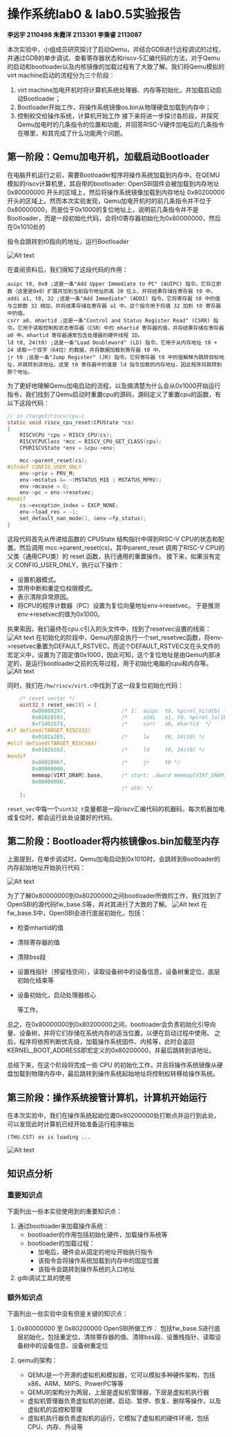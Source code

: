 #  操作系统lab0 & lab0.5实验报告

**李远宇 2110498                   朱霞洋 2113301           李秉睿 2113087** 


本次实验中，小组成员研究探讨了启动Qemu，并结合GDB进行远程调试的过程，并通过GDB的单步调试、查看寄存器状态和riscv-5汇编代码的方法，对于Qemu的启动和bootloader以及内核镜像的加载过程有了大致了解。我们将Qemu模拟的virt machine启动的流程分为三个阶段：
1. virt machine加电开机时将计算机系统处理器、内存等初始化，并加载启动启动Bootloader；
2. Bootloader开始工作，将操作系统镜像os.bin从物理硬盘加载到内存中；
3. 控制权交给操作系统，计算机开始工作
接下来将进一步探讨各阶段，并探究Qemu加电时的几条指令的位置和功能，并回答RISC-V硬件加电后的几条指令在哪里，和其完成了什么功能两个问题。

## 第一阶段：Qemu加电开机，加载启动Bootloader
在电脑开机运行之前，需要Bootloader程序将操作系统加载到内存中。在QEMU模拟的riscv计算机里，其自带的bootloader: OpenSBI固件会被加载到内存地址 0x80000000 开头的区域上，然后将操作系统镜像加载到内存地址 0x80200000 开头的区域上。然而本次实验发现，Qemu加电开机时的前几条指令并不位于0x80000000，而是位于0x1000的复位地址上，说明前几条指令并不是Bootloader，而是一段初始化代码，会将t0寄存器初始化为0x80000000，然后在0x1010处的


指令会跳转到t0指向的地址，运行Bootloader

![Alt text](./0x1000.png)

在查阅资料后，我们得知了这段代码的作用：
```armasm
auipc t0, 0x0 ;这是一条"Add Upper Immediate to PC" (AUIPC) 指令。它将立即数（这里是0x0）扩展并加到当前指令地址的高 20 位上，并将结果存储在寄存器 t0 中。
addi a1, t0, 32 ;这是一条"Add Immediate" (ADDI) 指令。它将寄存器 t0 中的值与立即数 32 相加，并将结果存储在寄存器 a1 中。这个指令用于将值 32 加到 t0 寄存器中的值。
csrr a0, mhartid ;这是一条"Control and Status Register Read" (CSRR) 指令。它用于读取控制和状态寄存器（CSR）中的 mhartid 寄存器的值，并将结果存储在寄存器 a0 中。mhartid 寄存器通常包含处理器的硬件线程 ID。
ld t0, 24(t0) ;这是一条"Load Doubleword" (LD) 指令。它用于从内存地址 t0 + 24 读取一个双字（64位）的数据，并将数据加载到寄存器 t0 中。
jr t0 ;这是一条"Jump Register" (JR) 指令。它将寄存器 t0 中的值解释为跳转目标地址，并跳转到该地址。这里 t0 寄存器中的值是 ld 指令加载的内存地址，因此程序将跳转到那个地址。
```
为了更好地理解Qemu加电启动的流程，以及搞清楚为什么会从0x1000开始运行指令，我们找到了Qemu启动时重置cpu的源码，源码定义了重置cpu的函数，有以下这段代码：
```c
// in /target/riscv/cpu.c
static void riscv_cpu_reset(CPUState *cs)
{
    RISCVCPU *cpu = RISCV_CPU(cs);
    RISCVCPUClass *mcc = RISCV_CPU_GET_CLASS(cpu);
    CPURISCVState *env = &cpu->env;

    mcc->parent_reset(cs);
#ifndef CONFIG_USER_ONLY
    env->priv = PRV_M;
    env->mstatus &= ~(MSTATUS_MIE | MSTATUS_MPRV);
    env->mcause = 0;
    env->pc = env->resetvec;
#endif
    cs->exception_index = EXCP_NONE;
    env->load_res = -1;
    set_default_nan_mode(1, &env->fp_status);
}
```
这段代码首先从传递给函数的 CPUState 结构指针中得到RISC-V CPU的状态和配置。然后调用 mcc->parent_reset(cs)，其中parent_reset 调用了RISC-V CPU的父类（通用CPU类）的 reset 函数，执行通用的重置操作。
接下来，如果没有定义 CONFIG_USER_ONLY，执行以下操作：
  - 设置机器模式。
  - 禁用中断和重定位权限模式。
  - 表示清除异常原因。
  - 将CPU的程序计数器（PC）设置为复位向量地址env->resetvec。
于是推测env->resetvec的值为0x1000。

执果索因，我们最终在cpu.c引入的头文件中，找到了resetvec设置的线索：
![Alt text](./Default_rstvec.jpg)
在初始化的阶段中，Qemu内部会执行一个set_resetvec函数，将env->resetvec重置为DEFAULT_RSTVEC，而这个DEFAULT_RSTVEC又在头文件的宏定义中，设置为了固定值0x1000，因此可知，这个复位地址是由Qemu内部决定的，是运行bootloader之前的先导过程，用于初始化电脑的cpu和内存等。
![Alt text](./define.png)

同时，我们在`/hw/riscv/virt.c`中找到了这一段复位初始化代码：
```c
    /* reset vector */
    uint32_t reset_vec[8] = {
        0x00000297,                  /* 1:  auipc  t0, %pcrel_hi(dtb) */
        0x02028593,                  /*     addi   a1, t0, %pcrel_lo(1b) */
        0xf1402573,                  /*     csrr   a0, mhartid  */
#if defined(TARGET_RISCV32)
        0x0182a283,                  /*     lw     t0, 24(t0) */
#elif defined(TARGET_RISCV64)
        0x0182b283,                  /*     ld     t0, 24(t0) */
#endif
        0x00028067,                  /*     jr     t0 */
        0x00000000,
        memmap[VIRT_DRAM].base,      /* start: .dword memmap[VIRT_DRAM].base */
        0x00000000,
                                     /* dtb: */
    };
```
`reset_vec`中每一个`uint32_t`变量都是一段riscv汇编代码的机器码，每次机器加电或复位时，都会运行此处设置好的代码。

## 第二阶段：Bootloader将内核镜像os.bin加载至内存
上面提到，在单步调试时，Qemu加电启动到0x1010时，会跳转到Bootloader的内存起始地址开始执行代码：

![Alt text](./si.png)

为了了解0x80000000到0x80200000之间bootloader所做的工作，我们找到了OpenSBI的源代码fw_base.S等，并对其进行了大致的了解。
![Alt text](sbi.png)
在fw_base.S中，OpenSBI会进行底层初始化，包括：
- 检查mhartid的值
- 清除寄存器的值

- 清除bss段

- 设置栈指针（预留栈空间），读取设备树中的设备信息，设备树重定位，底层初始化结束等

- 设备初始化，启动处理器核心

    等工作。



总之，在0x80000000到0x80200000之间，bootloader会负责初始化引导向量、设备树，并将它们存储在系统内存的适当位置，以便在启动过程中使用。
之后，程序将依照判断优先级，加载操作系统固件、内核等，此时会返回KERNEL_BOOT_ADDRESS即宏定义的0x80200000，并最后跳转到该地址。


总结下来，在这个阶段将完成一些 CPU 的初始化工作，并且将操作系统镜像从硬盘加载到物理内存中，最后跳转到操作系统起始地址将控制权转移给操作系统。

## 第三阶段：操作系统接管计算机，计算机开始运行
在本次实验中，我们在操作系统起始位置0x80200000处打断点并运行到此处，可以发现此时计算机已经开始准备运行程序输出
```
(THU.CST) os is loading ...
```

![Alt text](./output.png)


## 知识点分析

### 重要知识点

下面列出一些本实验使用到的重要知识点：

1. 通过bootloader来加载操作系统：
    - bootloader的作用包括初始化硬件，加载操作系统等
    - bootloader的加载过程：
        - 加电后，硬件会从固定的地址开始执行指令
        - 该指令会将操作系统加载到内存中的固定位置
        - 该指令会跳转到操作系统的入口地址
2. gdb调试工具的使用
### 额外知识点
下面列出一些实验中没有但是关键的知识点：
 
1. 0x80000000 至 0x80200000 OpenSBI所做工作：
    包括fw_base.S进行底层初始化，包括重定位、清除寄存器的值、清除bss段、设置栈指针、读取设备树中的设备信息、设备树重定位

2. qemu的架构：

    - QEMU是一个开源的虚拟机和模拟器，它可以模拟多种硬件架构，包括x86、ARM、MIPS、PowerPC等等
    - QEMU的架构分为两层，上层是虚拟机管理器，下层是虚拟机执行器
    - 虚拟机管理器负责虚拟机的创建、启动、暂停、恢复、删除等操作，以及虚拟机的监控和管理
    - 虚拟机执行器负责虚拟机的运行，它模拟了虚拟机的硬件环境，包括CPU、内存、外设等